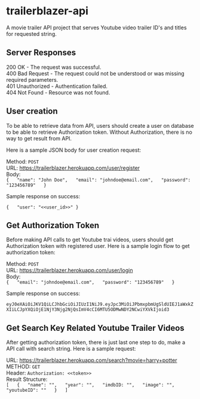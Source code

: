 # trailerblazer-api

A movie trailer API project that serves Youtube video trailer ID's and titles for requested string.

## Server Responses

200 OK - The request was successful.  
400 Bad Request - The request could not be understood or was missing required parameters.  
401 Unauthorized - Authentication failed.  
404 Not Found - Resource was not found.  

## User creation

To be able to retrieve data from API, users should create a user on database to be able to retrieve Authorization token.
Without Authorization, there is no way to get result from API.

Here is a sample JSON body for user creation request:

Method: `POST`  
URL: https://trailerblazer.herokuapp.com/user/register  
Body:  
`{  
  "name": "John Doe",  
  "email": "johndoe@email.com",  
  "password": "123456789"  
}`

Sample response on success:

`{  
  "user": "<<user_id>>"
}`

## Get Authorization Token

Before making API calls to get Youtube trai videos, users should get Authorization token with registered user. Here is a sample login
flow to get authorization token:

Method: `POST`  
URL: https://trailerblazer.herokuapp.com/user/login  
Body:  
`{  
  "email": "johndoe@email.com",  
  "password": "123456789"  
}`

Sample response on success:

`eyJ0eXAiOiJKV1QiLCJhbGciOiJIUzI1NiJ9.eyJpc3MiOiJPbmxpbmUgSldUIEJ1aWxkZXIiLCJpYXQiOjE1NjY3Njg2NjQsImV4cCI6MTU5ODMwNDY2NCwiYXVkIjoid3`

## Get Search Key Related Youtube Trailer Videos

After getting authorization token, there is just last one step to do, make a API call with search string. Here is a sample request:

URL: https://trailerblazer.herokuapp.com/search?movie=harry+potter  
METHOD: `GET`  
Header: `Authorization: <<token>>`  
Result Structure:   
`
[  
  {  
    "name": "",  
    "year": "",  
    "imdbID: "",  
    "image": "",  
    "youtubeID": ""  
  }  
]
`
